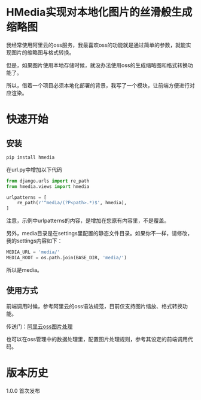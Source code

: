 # HMedia实现对本地化图片的丝滑般生成缩略图

我经常使用阿里云的oss服务，我最喜欢oss的功能就是通过简单的参数，就能实现图片的缩略图与格式转换。

但是，如果图片使用本地存储时候，就没办法使用oss的生成缩略图和格式转换功能了。

所以，借着一个项目必须本地化部署的背景，我写了一个模块，让前端方便进行对应渲染。

# 快速开始

## 安装

```bash
pip install hmedia
```

在url.py中增加以下代码

```python
from django.urls import re_path
from hmedia.views import hmedia

urlpatterns = [
    re_path(r'^media/(?P<path>.*)$', hmedia),
]
```

注意，示例中urlpatterns的内容，是增加在您原有内容里，不是覆盖。

另外，media目录是在settings里配置的静态文件目录。如果你不一样，请修改，我的settings内容如下：

```python
MEDIA_URL = 'media/'
MEDIA_ROOT = os.path.join(BASE_DIR, 'media/')
```

所以是media。

## 使用方式

前端调用时候，参考阿里云的oss语法规范，目前仅支持图片缩放、格式转换功能。

传送门：[阿里云oss图片处理](https://help.aliyun.com/zh/oss/user-guide/resize-images-4?spm=a2c4g.11186623.0.i1)

也可以在oss管理中的数据处理里，配置图片处理规则，参考其设定的前端调用代码。

# 版本历史

1.0.0 首次发布

